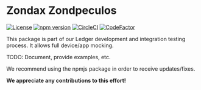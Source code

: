 # Zondax Zondpeculos

[![License](https://img.shields.io/badge/License-Apache%202.0-blue.svg)](https://opensource.org/licenses/Apache-2.0)
[![npm version](https://badge.fury.io/js/zondpeculos.svg)](https://badge.fury.io/js/zondpeculos)
[![CircleCI](https://circleci.com/gh/Zondax/zondpeculos.svg?style=shield&circle-token=4766b9b560d35854bdf5991fcf3497585a8cc57e)](https://circleci.com/gh/Zondax/zondpeculos)
[![CodeFactor](https://www.codefactor.io/repository/github/zondax/zondpeculos/badge)](https://www.codefactor.io/repository/github/zondax/zondpeculos)

This package is part of our Ledger development and integration testing process. It allows full device/app mocking.

TODO: Document, provide examples, etc.

We recommend using the npmjs package in order to receive updates/fixes.

**We appreciate any contributions to this effort!**
